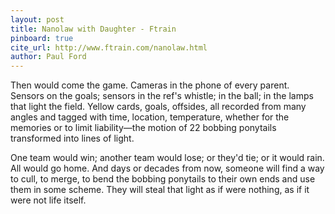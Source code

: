 ```yaml
---
layout: post
title: Nanolaw with Daughter - Ftrain
pinboard: true
cite_url: http://www.ftrain.com/nanolaw.html
author: Paul Ford
---
```

Then would come the game. Cameras in the phone of every parent. Sensors on the goals; sensors in the ref's whistle; in the ball; in the lamps that light the field. Yellow cards, goals, offsides, all recorded from many angles and tagged with time, location, temperature, whether for the memories or to limit liability—the motion of 22 bobbing ponytails transformed into lines of light.
  
One team would win; another team would lose; or they'd tie; or it would rain. All would go home. And days or decades from now, someone will find a way to cull, to merge, to bend the bobbing ponytails to their own ends and use them in some scheme. They will steal that light as if were nothing, as if it were not life itself.  

